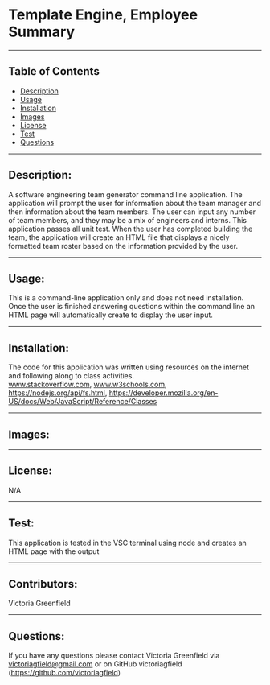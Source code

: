 # Template Engine, Employee Summary

  <hr>

  ## Table of Contents
  * [Description](#description)
  * [Usage](#usage)
  * [Installation](#installation)
  * [Images](#images)
  * [License](#license)
  * [Test](#test)
  * [Questions](#questions)

  <hr>

  ## Description: 
   A software engineering team generator command line application. The application will prompt the user for information about the team manager and then information about the team members. The user can input any number of team members, and they may be a mix of engineers and interns. This application passes all unit test. When the user has completed building the team, the application will create an HTML file that displays a nicely formatted team roster based on the information provided by the user.
 

   <hr>

  ## Usage: 
   This is a command-line application only and does not need installation. Once the user is finished answering questions within the command line an HTML page will automatically create to display the user input.


   <hr>

   ## Installation: 
   The code for this application was written using resources on the internet and following along to class activities.<br>
   www.stackoverflow.com, www.w3schools.com, https://nodejs.org/api/fs.html, https://developer.mozilla.org/en-US/docs/Web/JavaScript/Reference/Classes
   
   <hr>
   
   ## Images:
   



   <hr>

   ## License: 
   N/A


   <hr>

   ## Test: 
   This application is tested in the VSC terminal using node and creates an HTML page with the output
   
  


   <hr>

   ## Contributors: 
   Victoria Greenfield


   <hr>

## Questions: 
If you have any questions please contact Victoria Greenfield via victoriagfield@gmail.com or on GitHub victoriagfield (https://github.com/victoriagfield)

